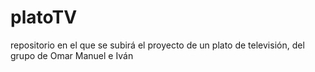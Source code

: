 # platoTV
repositorio en el que se subirá el proyecto de un plato de televisión, del grupo de Omar Manuel e Iván 

